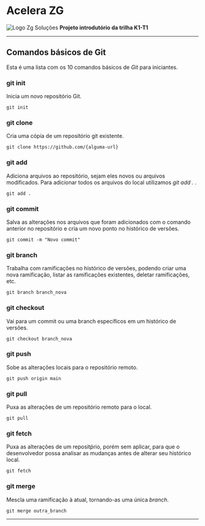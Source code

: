# Acelera ZG
![Logo Zg Soluções](https://www.google.com/url?sa=i&url=https%3A%2F%2Fzgteam.gupy.io%2F&psig=AOvVaw01EStRY2PviBbfl26EFG5K&ust=1691349797225000&source=images&cd=vfe&opi=89978449&ved=0CBEQjRxqFwoTCOjx15WfxoADFQAAAAAdAAAAABAE)
**Projeto introdutório da trilha K1-T1**

***

## Comandos básicos de Git
Esta é uma lista com os 10 comandos básicos de _Git_ para iniciantes.

### git init

Inicia um novo repositório Git.
```
git init
```

### git clone

Cria uma cópia de um repositório git existente.
```
git clone https://github.com/{alguma-url}
```

### git add

Adiciona arquivos ao repositório, sejam eles novos ou arquivos modificados. Para adicionar todos os arquivos do local utilizamos _git add ._ .
```
git add .
```

### git commit

Salva as alterações nos arquivos que foram adicionados com o comando anterior no repositório e cria um novo ponto no histórico de versões.
```
git commit -m "Novo commit"
```

### git branch

Trabalha com ramificações no histórico de versões, podendo criar uma nova ramificação, listar as ramificações existentes, deletar ramificações, etc.
```
git branch branch_nova
```

### git checkout

Vai para um commit ou uma branch específicos em um histórico de versões.
```
git checkout branch_nova
```

### git push

Sobe as alterações locais para o repositório remoto.
```
git push origin main
```

### git pull

Puxa as alterações de um repositório remoto para o local.
```
git pull
```

### git fetch

Puxa as alterações de um repositṕrio, porém sem aplicar, para que o desenvolvedor possa analisar as mudanças antes de alterar seu histórico local.
```
git fetch
```

### git merge

Mescla uma ramificação à atual, tornando-as uma única _branch_.
```
git merge outra_branch
```

***
